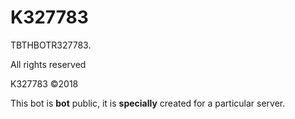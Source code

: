 # K327783
TBTHBOTR327783.

All rights reserved

K327783 ©2018

This bot is **bot** public, it is **specially** created for a particular server.

